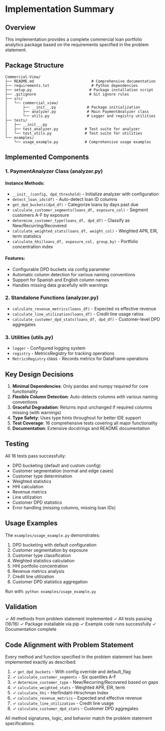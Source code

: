 # Implementation Summary

## Overview
This implementation provides a complete commercial loan portfolio analytics package based on the requirements specified in the problem statement.

## Package Structure

```
Commercial-View/
├── README.md                          # Comprehensive documentation
├── requirements.txt                   # Python dependencies
├── setup.py                          # Package installation script
├── .gitignore                        # Git ignore rules
├── src/
│   └── commercial_view/
│       ├── __init__.py              # Package initialization
│       ├── analyzer.py              # Main PaymentAnalyzer class
│       └── utils.py                 # Logger and registry utilities
├── tests/
│   ├── __init__.py
│   ├── test_analyzer.py            # Test suite for analyzer
│   └── test_utils.py               # Test suite for utilities
└── examples/
    └── usage_example.py            # Comprehensive usage examples
```

## Implemented Components

### 1. PaymentAnalyzer Class (analyzer.py)

#### Instance Methods:
- `__init__(config, dpd_threshold)` - Initialize analyzer with configuration
- `detect_loan_ids(df)` - Auto-detect loan ID columns
- `get_dpd_buckets(dpd_df)` - Categorize loans by days past due
- `calculate_customer_segments(loans_df, exposure_col)` - Segment customers A-F by exposure
- `determine_customer_type(loans_df, dpd_df)` - Classify as New/Recurring/Recovered
- `calculate_weighted_stats(loans_df, weight_col)` - Weighted APR, EIR, term statistics
- `calculate_hhi(loans_df, exposure_col, group_by)` - Portfolio concentration index

#### Features:
- Configurable DPD buckets via config parameter
- Automatic column detection for various naming conventions
- Support for Spanish and English column names
- Handles missing data gracefully with warnings

### 2. Standalone Functions (analyzer.py)

- `calculate_revenue_metrics(loans_df)` - Expected vs effective revenue
- `calculate_line_utilization(loans_df)` - Credit line usage ratios
- `calculate_customer_dpd_stats(loans_df, dpd_df)` - Customer-level DPD aggregates

### 3. Utilities (utils.py)

- `logger` - Configured logging system
- `registry` - MetricsRegistry for tracking operations
- `MetricsRegistry` class - Records metrics for DataFrame operations

## Key Design Decisions

1. **Minimal Dependencies**: Only pandas and numpy required for core functionality
2. **Flexible Column Detection**: Auto-detects columns with various naming conventions
3. **Graceful Degradation**: Returns input unchanged if required columns missing (with warnings)
4. **Type Safety**: Uses type hints throughout for better IDE support
5. **Test Coverage**: 16 comprehensive tests covering all major functionality
6. **Documentation**: Extensive docstrings and README documentation

## Testing

All 16 tests pass successfully:
- DPD bucketing (default and custom config)
- Customer segmentation (normal and edge cases)
- Customer type determination
- Weighted statistics
- HHI calculation
- Revenue metrics
- Line utilization
- Customer DPD statistics
- Error handling (missing columns, missing loan IDs)

## Usage Examples

The `examples/usage_example.py` demonstrates:
1. DPD bucketing with default configuration
2. Customer segmentation by exposure
3. Customer type classification
4. Weighted statistics calculation
5. HHI portfolio concentration
6. Revenue metrics analysis
7. Credit line utilization
8. Customer DPD statistics aggregation

Run with: `python examples/usage_example.py`

## Validation

✓ All methods from problem statement implemented
✓ All tests passing (16/16)
✓ Package installable via pip
✓ Example code runs successfully
✓ Documentation complete

## Code Alignment with Problem Statement

Every method and function specified in the problem statement has been implemented exactly as described:

1. ✓ `get_dpd_buckets` - With config override and default_flag
2. ✓ `calculate_customer_segments` - Six quantiles A-F
3. ✓ `determine_customer_type` - New/Recurring/Recovered based on gaps
4. ✓ `calculate_weighted_stats` - Weighted APR, EIR, term
5. ✓ `calculate_hhi` - Herfindahl-Hirschman Index
6. ✓ `calculate_revenue_metrics` - Expected and effective revenue
7. ✓ `calculate_line_utilization` - Credit line usage
8. ✓ `calculate_customer_dpd_stats` - Customer DPD aggregates

All method signatures, logic, and behavior match the problem statement specifications.
